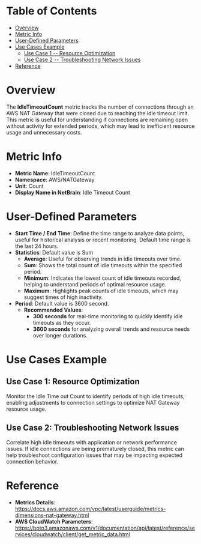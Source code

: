 # Table of Contents
- [Overview](#overview)
- [Metric Info](#metric-info)
- [User-Defined Parameters](#user-defined-parameters)
- [Use Cases Example](#example)
    - [Use Case 1 -- Resource Optimization](#example-1) 
    - [Use Case 2 -- Troubleshooting Network Issues](#example-2)
- [Reference](#reference)

# Overview <a name="overview"></a>
The <b>IdleTimeoutCount</b> metric tracks the number of connections through an AWS NAT Gateway that were closed due to reaching the idle timeout limit. This metric is useful for understanding if connections are remaining open without activity for extended periods, which may lead to inefficient resource usage and unnecessary costs.



# Metric Info <a name="metric-info"></a>
* <b>Metric Name</b>: IdleTimeoutCount
* <b>Namespace</b>: AWS/NATGateway
* <b>Unit</b>: Count
* <b>Display Name in NetBrain</b>: Idle Timeout Count

# User-Defined Parameters <a name="user-defined-parameters"></a>
* <b>Start Time / End Time</b>: Define the time range to analyze data points, useful for historical analysis or recent monitoring. Default time range is the last 24 hours.
* <b>Statistics</b>: Default value is Sum
  * <b>Average</b>: Useful for observing trends in idle timeouts over time.
  * <b>Sum</b>: Shows the total count of idle timeouts within the specified period.
  * <b>Minimum</b>: Indicates the lowest count of idle timeouts recorded, helping to understand periods of optimal resource usage.
  * <b>Maximum</b>: Highlights peak counts of idle timeouts, which may suggest times of high inactivity.
* <b>Period</b>: Default value is 3600 second.
  * <b>Recommended Values</b>:
    * <b>300 seconds</b> for real-time monitoring to quickly identify idle timeouts as they occur.
    * <b>3600 seconds</b> for analyzing overall trends and resource needs over longer durations.

# Use Cases Example <a name="example"></a>
## Use Case 1: Resource Optimization <a name="example-1"></a>
Monitor the Idle Time out Count to identify periods of high idle timeouts, enabling adjustments to connection settings to optimize NAT Gateway resource usage.

## Use Case 2: Troubleshooting Network Issues <a name="example-2"></a>
Correlate high idle timeouts with application or network performance issues. If idle connections are being prematurely closed, this metric can help troubleshoot configuration issues that may be impacting expected connection behavior.

# Reference <a name="reference"></a>
* <b>Metrics Details</b>: https://docs.aws.amazon.com/vpc/latest/userguide/metrics-dimensions-nat-gateway.html
* <b>AWS CloudWatch Parameters</b>: https://boto3.amazonaws.com/v1/documentation/api/latest/reference/services/cloudwatch/client/get_metric_data.html
